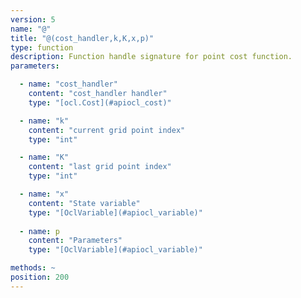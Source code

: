 ```yaml
---
version: 5
name: "@"
title: "@(cost_handler,k,K,x,p)"
type: function
description: Function handle signature for point cost function.
parameters:

  - name: "cost_handler"
    content: "cost_handler handler"
    type: "[ocl.Cost](#apiocl_cost)"

  - name: "k"
    content: "current grid point index"
    type: "int"

  - name: "K"
    content: "last grid point index"
    type: "int"

  - name: "x"
    content: "State variable"
    type: "[OclVariable](#apiocl_variable)"
    
  - name: p
    content: "Parameters"
    type: "[OclVariable](#apiocl_variable)"

methods: ~
position: 200
---
```

